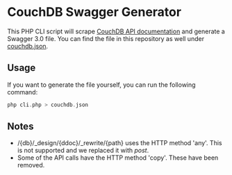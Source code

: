 # CouchDB Swagger Generator

This PHP CLI script will scrape [CouchDB API documentation](https://docs.couchdb.org/en/stable/api/index.html) and generate a Swagger 3.0 file. You can find the file in this repository as well under [couchdb.json](https://raw.githubusercontent.com/digitalnodecom/couchdb-swagger/master/couchdb.json). 

## Usage

If you want to generate the file yourself, you can run the following command:
```php
php cli.php > couchdb.json
```

## Notes

- /{db}/_design/{ddoc}/_rewrite/{path} uses the HTTP method 'any'. This is not supported and we replaced it with _post_.
- Some of the API calls have the HTTP method 'copy'. These have been removed.  
  